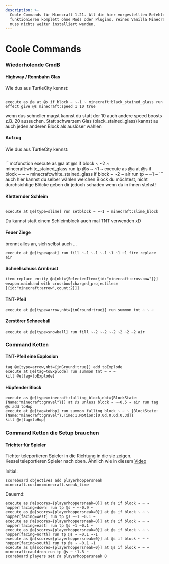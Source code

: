 ```yaml
---
description: >-
  Coole Commands für Minecraft 1.21. All die hier vorgestellten Befehle
  funktionieren komplett ohne Mods oder Plugins, reines Vanilla Minecraft, es
  muss nichts weiter installiert werden.
---
```


# Coole Commands

### Wiederholende CmdB

#### Highway / Rennbahn Glas
Wie dus aus TurtleCity kennst:
<figure><img src="../.gitbook/assets/highway.png" alt=""><figcaption></figcaption></figure>

```mcfunction
execute as @a at @s if block ~ ~-1 ~ minecraft:black_stained_glass run effect give @s minecraft:speed 1 10 true
```
wenn dus schneller magst kannst du statt der 10 auch andere speed boosts z.B. 20 aussuchen.
Statt schwarzem Glas (black_stained_glass) kannst au auch jeden anderen Block als auslöser wählen

#### Aufzug
Wie dus aus TurtleCity kennst:
<figure><img src="../.gitbook/assets/aufzug.png" alt=""><figcaption></figcaption></figure>
```mcfunction
execute as @a at @s if block ~ ~2 ~ minecraft:white_stained_glass run tp @s ~ ~1 ~
execute as @a at @s if block ~ ~ ~ minecraft:white_stained_glass if block ~ ~2 ~ air run tp ~ ~1 ~
```
auch hier kannst du selber wählen welchen Block du möchtest, nicht durchsichtige Blöcke geben dir jedoch schaden wenn du in ihnen stehst!

#### Kletternder Schleim
<figure><img src="../.gitbook/assets/schleim-treppen.png.png" alt=""><figcaption></figcaption></figure>

```mcfunction
execute at @e[type=slime] run setblock ~ ~-1 ~ minecraft:slime_block
```
Du kannst statt einem Schleimblock auch mal TNT verwenden xD

#### Feuer Ziege

brennt alles an, sich selbst auch ...

```mcfunction
execute at @e[type=goat] run fill ~-1 ~-1 ~-1 ~1 ~1 ~1 fire replace air
```

#### Schnellschuss Armbrust

```mcfunction
item replace entity @a[nbt={SelectedItem:{id:"minecraft:crossbow"}}] weapon.mainhand with crossbow[charged_projectiles=[{id:"minecraft:arrow",count:2}]]
```

#### TNT-Pfeil

```mcfunction
execute at @e[type=arrow,nbt={inGround:true}] run summon tnt ~ ~ ~
```

#### Zerstörer Schneeball

```mcfunction
execute at @e[type=snowball] run fill ~-2 ~-2 ~-2 ~2 ~2 ~2 air
```

### Command Ketten

#### TNT-Pfeil eine Explosion

```mcfunction
tag @e[type=arrow,nbt={inGround:true}] add toExplode
execute at @e[tag=toExplode] run summon tnt ~ ~ ~
kill @e[tag=toExplode]
```

#### Hüpfender Block

```mcfunction
execute as @e[type=minecraft:falling_block,nbt={BlockState:{Name:"minecraft:gravel"}}] at @s unless block ~ ~-0.5 ~ air run tag @s add toHop
execute at @e[tag=toHop] run summon falling_block ~ ~ ~ {BlockState:{Name:"minecraft:gravel"},Time:1,Motion:[0.0d,0.6d,0.3d]}
kill @e[tag=toHop]
```

### Command Ketten die Setup brauchen

#### Trichter für Spieler

Tichter teleportieren Spieler in die Richtung in die sie zeigen.\
Kessel teleportieren Spieler nach oben.
Ähnlich wie in diesem [Video](https://www.youtube.com/watch?v=aVSvQ1347Q0)

Initial:

```mcfunction
scoreboard objectives add playerhoppersneak minecraft.custom:minecraft.sneak_time
```

Dauernd:

```mcfunction
execute as @a[scores={playerhoppersneak=0}] at @s if block ~ ~ ~ hopper[facing=down] run tp @s ~ ~-0.9 ~
execute as @a[scores={playerhoppersneak=0}] at @s if block ~ ~ ~ hopper[facing=west] run tp @s ~-1 ~0.1 ~
execute as @a[scores={playerhoppersneak=0}] at @s if block ~ ~ ~ hopper[facing=east] run tp @s ~1 ~0.1 ~
execute as @a[scores={playerhoppersneak=0}] at @s if block ~ ~ ~ hopper[facing=north] run tp @s ~ ~0.1 ~-1
execute as @a[scores={playerhoppersneak=0}] at @s if block ~ ~ ~ hopper[facing=south] run tp @s ~ ~0.1 ~1
execute as @a[scores={playerhoppersneak=0}] at @s if block ~ ~ ~ minecraft:cauldron run tp @s ~ ~1.8 ~
scoreboard players set @a playerhoppersneak 0
```
